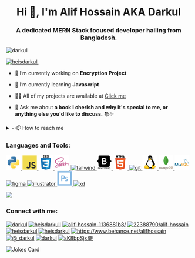 <h1 align="center">Hi 👋, I'm Alif Hossain AKA Darkul</h1>
<h3 align="center">A dedicated MERN Stack focused developer hailing from Bangladesh.</h3>

<p align="left"> <img src="https://komarev.com/ghpvc/?username=darkull&label=Profile%20views&color=0e75b6&style=flat" alt="darkull" /> </p>

<p align="left"> <a href="https://twitter.com/heisdarkull" target="blank"><img src="https://img.shields.io/twitter/follow/heisdarkull?logo=twitter&style=for-the-badge" alt="heisdarkull" /></a> </p>

- 🔭 I’m currently working on **Encryption Project**

- 🌱 I’m currently learning **Javascript**

- 👨‍💻 All of my projects are available at [Click me](https://darkull.github.io/)

- 💬 Ask me about **a book I cherish and why it's special to me, or anything else you'd like to discuss.** 📚✨
<details><summary>- 📫 How to reach me</summary><p> alifhossain720@gmail.com</p></details>




<h3 align="left">Languages and Tools:</h3> <p align="left"> <a href="https://www.python.org" target="_blank" rel="noreferrer"> <img src="https://raw.githubusercontent.com/devicons/devicon/master/icons/python/python-original.svg" alt="python" width="40" height="40"/> </a> <a href="https://developer.mozilla.org/en-US/docs/Web/JavaScript" target="_blank" rel="noreferrer" > <img src="https://raw.githubusercontent.com/devicons/devicon/master/icons/javascript/javascript-original.svg" alt="javascript" width="40" height="40"/> </a> <a href="https://www.w3schools.com/css/" target="_blank" rel="noreferrer"> <img src="https://raw.githubusercontent.com/devicons/devicon/master/icons/css3/css3-original-wordmark.svg" alt="css3" width="40" height="40"/> </a> <a href="https://sass-lang.com" target="_blank" rel="noreferrer"> <img src="https://raw.githubusercontent.com/devicons/devicon/master/icons/sass/sass-original.svg" alt="sass" width="40" height="40"/> </a> <a href="https://tailwindcss.com/" target="_blank" rel="noreferrer"> <img src="https://www.vectorlogo.zone/logos/tailwindcss/tailwindcss-icon.svg" alt="tailwind" width="40" height="40"/> </a> <a href="https://getbootstrap.com" target="_blank" rel="noreferrer"> <img src="https://raw.githubusercontent.com/devicons/devicon/master/icons/bootstrap/bootstrap-plain-wordmark.svg" alt="bootstrap" width="40" height="40"/> </a> <a href="https://www.w3.org/html/" target="_blank" rel="noreferrer"> <img src="https://raw.githubusercontent.com/devicons/devicon/master/icons/html5/html5-original-wordmark.svg" alt="html5" width="40" height="40"/> </a> <a href="https://git-scm.com/" target="_blank" rel="noreferrer"> <img src="https://www.vectorlogo.zone/logos/git-scm/git-scm-icon.svg" alt="git" width="40" height="40"/> </a> <a href="https://www.linux.org/" target="_blank" rel="noreferrer"> <img src="https://raw.githubusercontent.com/devicons/devicon/master/icons/linux/linux-original.svg" alt="linux" width="40" height="40"/> </a> <a href="https://www.mongodb.com/" target="_blank" rel="noreferrer"> <img src="https://raw.githubusercontent.com/devicons/devicon/master/icons/mongodb/mongodb-original-wordmark.svg" alt="mongodb" width="40" height="40"/> </a> <a href="https://www.mysql.com/" target="_blank" rel="noreferrer"> <img src="https://raw.githubusercontent.com/devicons/devicon/master/icons/mysql/mysql-original-wordmark.svg" alt="mysql" width="40" height="40"/> </a> <a href="https://www.figma.com/" target="_blank" rel="noreferrer"> <img src="https://www.vectorlogo.zone/logos/figma/figma-icon.svg" alt="figma" width="40" height="40"/> </a> <a href="https://www.adobe.com/in/products/illustrator.html" target="_blank" rel="noreferrer" > <img src="https://www.vectorlogo.zone/logos/adobe_illustrator/adobe_illustrator-icon.svg" alt="illustrator" width="40" height="40"/> </a> <a href="https://www.photoshop.com/en" target="_blank" rel="noreferrer"> <img src="https://raw.githubusercontent.com/devicons/devicon/master/icons/photoshop/photoshop-line.svg" alt="photoshop" width="40" height="40"/> </a> <a href="https://www.adobe.com/products/xd.html" target="_blank" rel="noreferrer" > <img src="https://cdn.worldvectorlogo.com/logos/adobe-xd.svg" alt="xd" width="40" height="40"/> </a> </p>

![](http://github-profile-summary-cards.vercel.app/api/cards/profile-details?username=darkull&theme=city_lights)

<h3 align="left">Connect with me:</h3>
<p align="left">
<a href="https://dev.to/darkul" target="blank"><img align="center" src="https://raw.githubusercontent.com/rahuldkjain/github-profile-readme-generator/master/src/images/icons/Social/devto.svg" alt="darkul" height="30" width="40" /></a>
<a href="https://twitter.com/heisdarkull" target="blank"><img align="center" src="https://raw.githubusercontent.com/rahuldkjain/github-profile-readme-generator/master/src/images/icons/Social/twitter.svg" alt="heisdarkull" height="30" width="40" /></a>
<a href="https://linkedin.com/in/alif-hossain-1136881b8/" target="blank"><img align="center" src="https://raw.githubusercontent.com/rahuldkjain/github-profile-readme-generator/master/src/images/icons/Social/linked-in-alt.svg" alt="alif-hossain-1136881b8/" height="30" width="40" /></a>
<a href="https://stackoverflow.com/users/22388790/alif-hossain" target="blank"><img align="center" src="https://raw.githubusercontent.com/rahuldkjain/github-profile-readme-generator/master/src/images/icons/Social/stack-overflow.svg" alt="22388790/alif-hossain" height="30" width="40" /></a>
<a href="https://fb.com/heisdarkul" target="blank"><img align="center" src="https://raw.githubusercontent.com/rahuldkjain/github-profile-readme-generator/master/src/images/icons/Social/facebook.svg" alt="heisdarkul" height="30" width="40" /></a>
<a href="https://instagram.com/heisdarkul" target="blank"><img align="center" src="https://raw.githubusercontent.com/rahuldkjain/github-profile-readme-generator/master/src/images/icons/Social/instagram.svg" alt="heisdarkul" height="30" width="40" /></a>
<a href="https://www.behance.net/alifhossain" target="blank"><img align="center" src="https://raw.githubusercontent.com/rahuldkjain/github-profile-readme-generator/master/src/images/icons/Social/behance.svg" alt="https://www.behance.net/alifhossain" height="30" width="40" /></a>
<a href="[https://www.youtube.com/channel/UCBN2hIjcu9capTC2YnHfqOA" target="blank"><img align="center" src="https://raw.githubusercontent.com/rahuldkjain/github-profile-readme-generator/master/src/images/icons/Social/youtube.svg" alt="@_darkul" height="30" width="40" /></a>
<a href="https://codeforces.com/profile/darkul" target="blank"><img align="center" src="https://raw.githubusercontent.com/rahuldkjain/github-profile-readme-generator/master/src/images/icons/Social/codeforces.svg" alt="darkul" height="30" width="40" /></a>
<a href="https://discord.gg/sK8bpSjx8F" target="blank"><img align="center" src="https://raw.githubusercontent.com/rahuldkjain/github-profile-readme-generator/master/src/images/icons/Social/discord.svg" alt="sK8bpSjx8F" height="30" width="40" /></a>
</p>

![Jokes Card](https://readme-jokes.vercel.app/api?theme=vue-dark)


